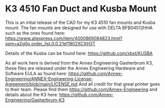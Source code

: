 # K3 4510 Fan Duct and Kusba Mount

This is an intial release of the CAD for my K3 4510 fan mounts and Kusba mount.
The fan mounts are designed for use with DELTA BFB04512HHA such as the ones found here: https://www.aliexpress.com/item/4000869084823.html?spm=a2g0o.order_list.0.0.21ef1802XCXH3T

Details of the Kusba can be found here: https://github.com/xbst/KUSBA

As all work here is derived from the Annex Engineering Gasherbrum K3, these files are released under the Annex Engineering Hardware and Software EULA as found here: https://github.com/Annex-Engineering/ANNEX-Engineering-License-Agreement/blob/main/LICENSE.md
And all credit for that great printer goes to their team. Please find them https://github.com/Annex-Engineering and details about the K3 here: https://github.com/Annex-Engineering/Gasherbrum-K3

